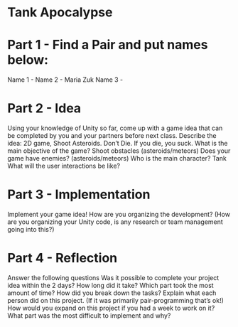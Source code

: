 # Tank Apocalypse
# Part 1 - Find a Pair and put names below: 
Name 1 - 
Name 2 - Maria Zuk
Name 3 - 

# Part 2 - Idea
Using your knowledge of Unity so far, come up with a game idea that can be completed by you and your partners before next class. 
Describe the idea: 2D game, 
Shoot Asteroids. Don’t Die. If you die, you suck.
What is the main objective of the game? Shoot obstacles (asteroids/meteors)
Does your game have enemies?  (asteroids/meteors)
Who is the main character? Tank
What will the user interactions be like?

# Part 3 - Implementation
Implement your game idea!
How are you organizing the development? (How are you organizing your Unity code, is any research or team management going into this?)

# Part 4 - Reflection 
Answer the following questions
Was it possible to complete your project idea within the 2 days? How long did it take?
Which part took the most amount of time?
How did you break down the tasks? Explain what each person did on this project. (If it was primarily pair-programming that’s ok!)
How would you expand on this project if you had a week to work on it?
What part was the most difficult to implement and why?
